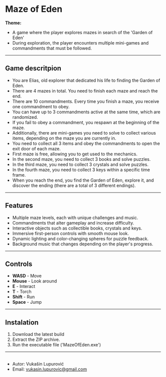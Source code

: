 # Maze of Eden #

**Theme:** 
- A game where the player explores mazes in search of the 'Garden of Eden' 
- During exploration, the player encounters multiple mini-games and commandments that must be followed.
  
---
## Game descritpion
- You are Elias, old explorer that dedicated his life to finding the Garden of Eden.
- There are 4 mazes in total. You need to finish each maze and reach the end.
- There are 10 commandments. Every time you finish a maze, you receive one commandment to obey.
- You can have up to 3 commandments active at the same time, which are randomized.
- If you fail to obey a commandment, you respawn at the beginning of the maze.
- Additionally, there are mini-games you need to solve to collect various items, depending on the maze you are currently in.
- You need to collect all 3 items and obey the commandments to open the exit door of each maze.
- First maze is free, allowing you to get used to the mechanics.
- In the second maze, you need to collect 3 books and solve puzzles.
- In the third maze, you need to collect 3 crystals and solve puzzles.
- In the fourth maze, you need to collect 3 keys within a specific time frame.
- When you reach the end, you find the Garden of Eden, explore it, and discover the ending (there are a total of 3 different endings).

---
## Features
- Multiple maze levels, each with unique challenges and music.
- Commandments that alter gameplay and increase difficulty.
- Interactive objects such as collectible books, crystals and keys.
- Immersive first-person controls with smooth mouse look.
- Dynamic lighting and color-changing spheres for puzzle feedback.
- Background music that changes depending on the player's progress.

---
## Controls
- **WASD** - Move  
- **Mouse** - Look around  
- **E** - Interact  
- **T** - Torch  
- **Shift** - Run
- **Space** - Jump

---
## Instalation
1. Download the latest build
2. Extract the ZIP archive.
3. Run the executable file ('MazeOfEden.exe')
---

## 
- Autor: Vukašin Lupurović
- Email: vukasin.lupurovic@gmail.com
